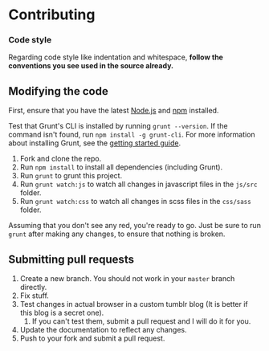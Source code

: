 # Contributing

### Code style
Regarding code style like indentation and whitespace, **follow the conventions you see used in the source already.**

## Modifying the code
First, ensure that you have the latest [Node.js](http://nodejs.org/) and [npm](http://npmjs.org/) installed.

Test that Grunt's CLI is installed by running `grunt --version`. If the command isn't found, run `npm install -g grunt-cli`. For more information about installing Grunt, see the [getting started guide](http://gruntjs.com/getting-started).

1. Fork and clone the repo.
1. Run `npm install` to install all dependencies (including Grunt).
1. Run `grunt` to grunt this project.
1. Run `grunt watch:js` to watch all changes in javascript files in the `js/src` folder.
1. Run `grunt watch:css` to watch all changes in scss files in the `css/sass` folder.

Assuming that you don't see any red, you're ready to go. Just be sure to run `grunt` after making any changes, to ensure that nothing is broken.

## Submitting pull requests

1. Create a new branch. You should not work in your `master` branch directly.
1. Fix stuff.
1. Test changes in actual browser in a custom tumblr blog (It is better if this blog is a secret one).
   1. If you can't test them, submit a pull request and I will do it for you.
1. Update the documentation to reflect any changes.
1. Push to your fork and submit a pull request.
